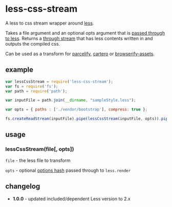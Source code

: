 # less-css-stream

A less to css stream wrapper around [less](https://github.com/less/less.js).

Takes a file argument and an optional opts argument that is [passed through to less](http://lesscss.org/#using-less-configuration). Returns a [through stream](https://github.com/dominictarr/through) that has less contents written in and outputs the compiled css.

Can be used as a transform for [parcelify](https://github.com/rotundasoftware/parcelify), [cartero](https://github.com/rotundasoftware/cartero) or [browserify-assets](https://github.com/jsdf/browserify-assets).

## example
```javascript
var lessCssStream = require('less-css-stream');
var fs = require('fs');
var path = require('path');

var inputFile = path.join(__dirname, "sampleStyle.less");

var opts = { paths : ['./vendor/bootstrap'], compress: true };

fs.createReadStream(inputFile).pipe(lessCssStream(inputFile, opts)).pipe(process.stdout);
```

## usage

### lessCssStream(file[, opts])

`file` - the less file to transform

`opts` - optional [options hash](http://lesscss.org/#using-less-configuration) passed through to `less.render`


## changelog

- **1.0.0** - updated included/dependent Less version to 2.x
